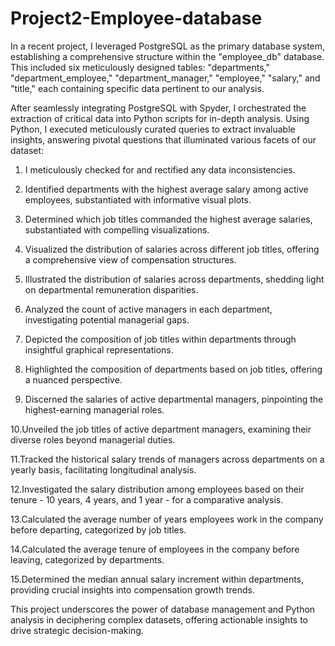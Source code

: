 # Project2-Employee-database

In a recent project, I leveraged PostgreSQL as the primary database system, establishing a comprehensive structure within the "employee_db" database. This included six meticulously designed tables: "departments," "department_employee," "department_manager," "employee," "salary," and "title," each containing specific data pertinent to our analysis.

After seamlessly integrating PostgreSQL with Spyder, I orchestrated the extraction of critical data into Python scripts for in-depth analysis. Using Python, I executed meticulously curated queries to extract invaluable insights, answering pivotal questions that illuminated various facets of our dataset:

1. I meticulously checked for and rectified any data inconsistencies.

2. Identified departments with the highest average salary among active employees, substantiated with informative visual plots.

3. Determined which job titles commanded the highest average salaries, substantiated with compelling visualizations.

4. Visualized the distribution of salaries across different job titles, offering a comprehensive view of compensation structures.

5. Illustrated the distribution of salaries across departments, shedding light on departmental remuneration disparities.

6. Analyzed the count of active managers in each department, investigating potential managerial gaps.

7. Depicted the composition of job titles within departments through insightful graphical representations.

8. Highlighted the composition of departments based on job titles, offering a nuanced perspective.

9. Discerned the salaries of active departmental managers, pinpointing the highest-earning managerial roles.

10.Unveiled the job titles of active department managers, examining their diverse roles beyond managerial duties.

11.Tracked the historical salary trends of managers across departments on a yearly basis, facilitating longitudinal analysis.

12.Investigated the salary distribution among employees based on their tenure - 10 years, 4 years, and 1 year - for a comparative analysis.

13.Calculated the average number of years employees work in the company before departing, categorized by job titles.

14.Calculated the average tenure of employees in the company before leaving, categorized by departments.

15.Determined the median annual salary increment within departments, providing crucial insights into compensation growth trends.


This project underscores the power of database management and Python analysis in deciphering complex datasets, offering actionable insights to drive strategic decision-making.
